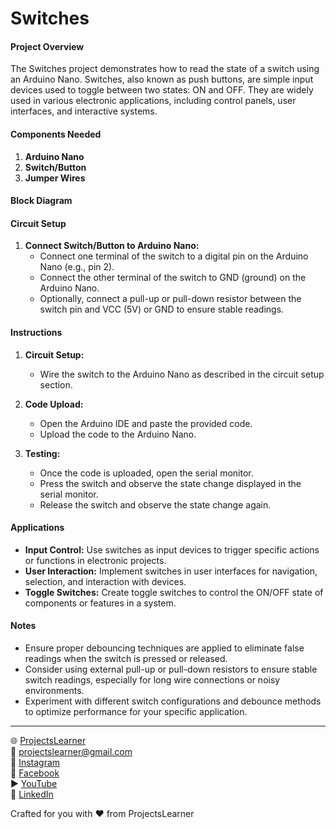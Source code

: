 # Switches

#### Project Overview

The Switches project demonstrates how to read the state of a switch using an Arduino Nano. Switches, also known as push buttons, are simple input devices used to toggle between two states: ON and OFF. They are widely used in various electronic applications, including control panels, user interfaces, and interactive systems.

#### Components Needed

1. **Arduino Nano**
2. **Switch/Button**
3. **Jumper Wires**

#### Block Diagram


#### Circuit Setup

1. **Connect Switch/Button to Arduino Nano:**
   - Connect one terminal of the switch to a digital pin on the Arduino Nano (e.g., pin 2).
   - Connect the other terminal of the switch to GND (ground) on the Arduino Nano.
   - Optionally, connect a pull-up or pull-down resistor between the switch pin and VCC (5V) or GND to ensure stable readings.

#### Instructions

1. **Circuit Setup:**
   - Wire the switch to the Arduino Nano as described in the circuit setup section.

2. **Code Upload:**
   - Open the Arduino IDE and paste the provided code.
   - Upload the code to the Arduino Nano.

3. **Testing:**
   - Once the code is uploaded, open the serial monitor.
   - Press the switch and observe the state change displayed in the serial monitor.
   - Release the switch and observe the state change again.

#### Applications

- **Input Control:** Use switches as input devices to trigger specific actions or functions in electronic projects.
- **User Interaction:** Implement switches in user interfaces for navigation, selection, and interaction with devices.
- **Toggle Switches:** Create toggle switches to control the ON/OFF state of components or features in a system.

#### Notes

- Ensure proper debouncing techniques are applied to eliminate false readings when the switch is pressed or released.
- Consider using external pull-up or pull-down resistors to ensure stable switch readings, especially for long wire connections or noisy environments.
- Experiment with different switch configurations and debounce methods to optimize performance for your specific application.

---

🌐 [ProjectsLearner](https://projectslearner.com/learn/arduino-nano-switches)  
📧 [projectslearner@gmail.com](mailto:projectslearner@gmail.com)  
📸 [Instagram](https://www.instagram.com/projectslearner/)  
📘 [Facebook](https://www.facebook.com/projectslearner)  
▶️ [YouTube](https://www.youtube.com/@ProjectsLearner)  
📘 [LinkedIn](https://www.linkedin.com/in/projectslearner)  

Crafted for you with ❤️ from ProjectsLearner